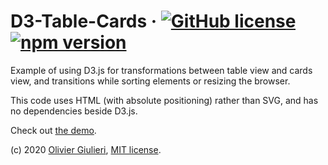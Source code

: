 # D3-Table-Cards &middot; [![GitHub license](https://img.shields.io/github/license/evoluteur/d3-table-cards)](https://github.com/evoluteur/d3-table-cards/blob/master/LICENSE) [![npm version](https://img.shields.io/npm/v/d3-table-cards)](https://www.npmjs.com/package/d3-table-cards) 


Example of using D3.js for transformations between table view and cards view, and transitions while sorting elements or resizing the browser. 

This code uses HTML (with absolute positioning) rather than SVG, and has no dependencies beside D3.js.

Check out [the demo](https://evoluteur.github.io/d3-table-cards/).


(c) 2020 [Olivier Giulieri](https://evoluteur.github.io/), [MIT license](http://github.com/evoluteur/d3-table-cards/blob/master/LICENSE).
